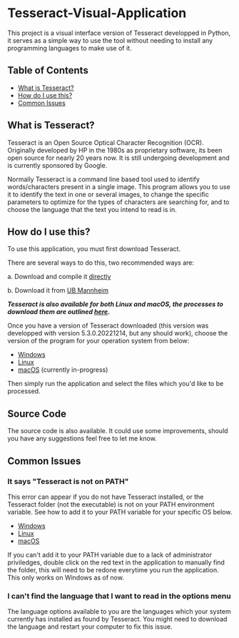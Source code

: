 # Tesseract-Visual-Application
This project is a visual interface version of Tesseract developped in Python, it serves as a simple way to use the tool without needing to install any programming languages to make use of it.
## Table of Contents  
- [What is Tesseract?](#What-is-Tesseract?)  
- [How do I use this?](#How-do-I-use-this?)  
- [Common Issues](#Common-Issues)  

## What is Tesseract?
Tesseract is an Open Source Optical Character Recognition (OCR). Originally developed by HP in the 1980s as proprietary software, its been open source for nearly 20 years now. It is still undergoing development and is currently sponsored by Google. 

Normally Tesseract is a command line based tool used to identify words/characters present in a single image. This program allows you to use it to identify the text in one or several images, to change the specific parameters to optimize for the types of characters are searching for, and to choose the language that the text you intend to read is in.
## How do I use this?
To use this application, you must first download Tesseract.

There are several ways to do this, two recommended ways are:

  a. Download and compile it [directly](https://github.com/tesseract-ocr/tesseract#installing-tesseract "This is a bit more complex")

  b. Download it from [UB Mannheim](https://github.com/UB-Mannheim/tesseract/wiki#tesseract-installer-for-Windows "Much simpler")

***Tesseract is also available for both Linux and macOS, the processes to download them are outlined [here](https://tesseract-ocr.github.io/tessdoc/Installation.html).***

Once you have a version of Tesseract downloaded (this version was developped with version 5.3.0.20221214, but any should work), choose the version of the program for your operation system from below:
- [Windows](https://1drv.ms/u/s!AoTWwASznsXMg_hyqFE_xDvr70utlA?e=fJF9XY)
- [Linux](https://1drv.ms/u/s!AoTWwASznsXMg_hxzjpeyAakCgfBUg?e=bwFYa7)
- [macOS](https://1drv.ms/u/s!AoTWwASznsXMg_hzp3HyjS2Um9W1vA?e=4gQ0WW) (currently in-progress)

Then simply run the application and select the files which you'd like to be processed.

## Source Code
The source code is also available. It could use some improvements, should you have any suggestions feel free to let me know.

## Common Issues
### It says "Tesseract is not on PATH"
This error can appear if you do not have Tesseract installed, or the Tesseract folder (not the executable) is not on your PATH environment variable. See how to add it to your PATH variable for your specific OS below.
- [Windows](https://www.computerhope.com/issues/ch000549.htm)
- [Linux](https://phoenixnap.com/kb/linux-add-to-path)
- [macOS](https://techpp.com/2021/09/08/set-path-variable-in-macos-guide)

If you can't add it to your PATH variable due to a lack of administrator priviledges, double click on the red text in the application to manually find the folder, this will need to be redone everytime you run the application. This only works on Windows as of now.
### I can't find the language that I want to read in the options menu
The language options available to you are the languages which your system currently has installed as found by Tesseract. You might need to download the language and restart your computer to fix this issue.
